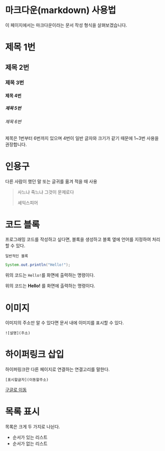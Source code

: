 # 마크다운(markdown) 사용법

이 페이지에서는 마크다운이라는 문서 작성 형식을 살펴보겠습니다.

# 제목 1번
## 제목 2번
### 제목 3번
#### 제목 4번
##### 제목 5번
###### 제목 6번

제목은 1번부터 6번까지 있으며
4번이 일반 글자와 크기가 같기 때문에 1~3번 사용을 권장합니다.

# 인용구

다른 사람이 했던 말 또는 글귀를 옮겨 적을 때 사용

> 사느냐 죽느냐 그것이 문제로다
> 
> 셰익스피어

# 코드 블록

프로그래밍 코드를 작성하고 싶다면, 블록을 생성하고 블록 옆에 언어를 지정하여 처리할 수 있다.
```
일반적인 블록
```
```java
System.out.println("Hello!");
```

위의 코드는 `Hello!`를 화면에 출력하는 명령이다.

위의 코드는 **Hello!** 를 화면에 출력하는 명령이다.

# 이미지

이미지의 주소만 알 수 있다면 문서 내에 이미지를 표시할 수 있다.

```
![설명](주소)
```

# 하이퍼링크 삽입

하이퍼링크란 다른 페이지로 연결하는 연결고리를 말한다.

```
[표시할글자](이동할주소)
```

[구글로 이동](https://www.google.com)


# 목록 표시

목록은 크게 두 가지로 나뉜다.

- 순서가 있는 리스트
- 순서가 없는 리스트
